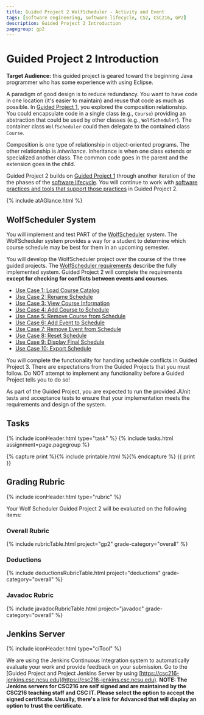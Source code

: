 ```yaml
---
title: Guided Project 2 WolfScheduler - Activity and Event
tags: [software engineering, software lifecycle, CS2, CSC216, GP2]
description: Guided Project 2 Introduction
pagegroup: gp2
---
```


# Guided Project 2 Introduction

**Target Audience:** this guided project is geared toward the beginning Java programmer who has some experience with using Eclipse.

A paradigm of good design is to reduce redundancy.  You want to have code in one location (it's easier to maintain) and reuse that code as much as possible.  In [Guided Project 1](../gp1/), you explored the composition relationship.  You could encapsulate code in a single class (e.g., `Course`) providing an abstraction that could be used by other classes (e.g., `WolfScheduler`).  The container class `WolfScheduler` could then delegate to the contained class `Course`.  

Composition is one type of relationship in object-oriented programs.  The other relationship is *inheritance*.  Inheritance is when one class extends or specialized another class.  The common code goes in the parent and the extension goes in the child.  

Guided Project 2 builds on [Guided Project 1](../gp1/) through another iteration of the the phases of the [software lifecycle](../se-overview/).  You will continue to work with [software practices and tools that support those practices](../se-overview/#software-development-practices-and-tools) in Guided Project 2.

<!-- TODO: Add Debugger? -->

{% include atAGlance.html %} 
  

## WolfScheduler System
You will implement and test PART of the [WolfScheduler](../wolf-scheduler/index) system.  The WolfScheduler system provides a way for a student to determine which course schedule may be best for them in an upcoming semester.  

You will develop the WolfScheduler project over the course of the three guided projects.  The [WolfScheduler requirements](../wolf-scheduler/ws-requirements) describe the fully implemented system.  Guided Project 2 will complete the requirements **except for checking for conflicts between events and courses**.
  
  * [Use Case 1: Load Course Catalog](../wolf-scheduler/ws-requirements#uc1)
  * [Use Case 2: Rename Schedule](../wolf-scheduler/ws-requirements#uc2)
  * [Use Case 3: View Course Information](../wolf-scheduler/ws-requirements#uc3)
  * [Use Case 4: Add Course to Schedule](../wolf-scheduler/ws-requirements#uc4)
  * [Use Case 5: Remove Course from Schedule](../wolf-scheduler/ws-requirements#uc5)
  * [Use Case 6: Add Event to Schedule](../wolf-scheduler/ws-requirements#uc6)
  * [Use Case 7: Remove Event from Schedule](../wolf-scheduler/ws-requirements#uc7)
  * [Use Case 8: Reset Schedule](../wolf-scheduler/ws-requirements#uc8)
  * [Use Case 9: Display Final Schedule](../wolf-scheduler/ws-requirements#uc9)
  * [Use Case 10: Export Schedule](../wolf-scheduler/ws-requirements#uc10)
  
You will complete the functionality for handling schedule conflicts in Guided Project 3.  There are expectations from the Guided Projects that you must follow.  Do NOT attempt to implement any functionality before a Guided Project tells you to do so!

As part of the Guided Project, you are expected to run the provided JUnit tests and acceptance tests to ensure that your implementation meets the requirements and design of the system.


## Tasks
{% include iconHeader.html type="task" %}
{% include tasks.html assignment=page.pagegroup %}

{% capture print %}{% include printable.html %}{% endcapture %}
{{ print }}



## Grading Rubric
{% include iconHeader.html type="rubric" %}

Your Wolf Scheduler Guided Project 2 will be evaluated on the following items:

### Overall Rubric

{% include rubricTable.html project="gp2" grade-category="overall" %} 

### Deductions

{% include deductionsRubricTable.html project="deductions" grade-category="overall" %}

### Javadoc Rubric

{% include javadocRubricTable.html project="javadoc" grade-category="overall" %}

## Jenkins Server
{% include iconHeader.html type="ciTool" %}

We are using the Jenkins Continuous Integration system to automatically evaluate your work and provide feedback on your submission.  Go to the [Guided Project and Project Jenkins Server by using [https://csc216-jenkins.csc.ncsu.edu](https://csc216-jenkins.csc.ncsu.edu).  **NOTE: The Jenkins servers for CSC216 are self signed and are maintained by the CSC216 teaching staff and CSC IT.  Please select the option to accept the signed certificate.  Usually, there's a link for Advanced that will display an option to trust the certificate.**
